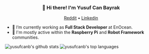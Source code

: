 <h3 align="center">👋 Hi there! I'm Yusuf Can Bayrak</h3>
<p align="center">
  <a href="https://www.reddit.com/u/yusufcanbayrak">Reddit</a> •
  <a href="https://www.linkedin.com/in/yusufcanbayrak">Linkedin</a>
</p>

- 🌱 I’m currently working as **Full Stack Developer** at EnOcean.
- 💬 I'm mostly active within the **Raspberry Pi** and **Robot Framework** communities.


![yusufcanb's github stats](https://github-readme-stats.vercel.app/api?username=yusufcanb&show_icons=true&hide_border=true)
![yusufcanb's top languages](https://github-readme-stats.vercel.app/api/top-langs/?username=yusufcanb&layout=compact&hide_border=true)
